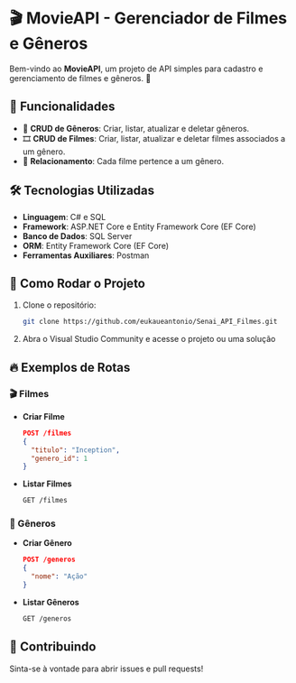 # 🎬 MovieAPI - Gerenciador de Filmes e Gêneros

Bem-vindo ao **MovieAPI**, um projeto de API simples para cadastro e gerenciamento de filmes e gêneros. 🚀

## 📌 Funcionalidades

- 📌 **CRUD de Gêneros**: Criar, listar, atualizar e deletar gêneros.
- 🎞️ **CRUD de Filmes**: Criar, listar, atualizar e deletar filmes associados a um gênero.
- 🔗 **Relacionamento**: Cada filme pertence a um gênero.

## 🛠️ Tecnologias Utilizadas

- **Linguagem**: C# e SQL
- **Framework**: ASP.NET Core e Entity Framework Core (EF Core)
- **Banco de Dados**: SQL Server
- **ORM**: Entity Framework Core (EF Core)
- **Ferramentas Auxiliares**: Postman

## 🚀 Como Rodar o Projeto

1. Clone o repositório:
   ```sh
   git clone https://github.com/eukaueantonio/Senai_API_Filmes.git
   ```
2. Abra o Visual Studio Community e acesse o projeto ou uma solução

## 🔥 Exemplos de Rotas

### 🎬 Filmes

- **Criar Filme**
  ```json
  POST /filmes
  {
    "titulo": "Inception",
    "genero_id": 1
  }
  ```

- **Listar Filmes**
  ```sh
  GET /filmes
  ```

### 📌 Gêneros

- **Criar Gênero**
  ```json
  POST /generos
  {
    "nome": "Ação"
  }
  ```

- **Listar Gêneros**
  ```sh
  GET /generos
  ```


## 🤝 Contribuindo

Sinta-se à vontade para abrir issues e pull requests!
